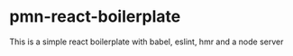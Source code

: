 # pmn-react-boilerplate
This is a simple react boilerplate with babel, eslint, hmr and a node server
